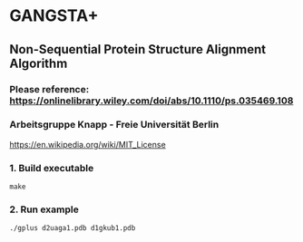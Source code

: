 # GANGSTA+
## Non-Sequential Protein Structure Alignment Algorithm
### Please reference: https://onlinelibrary.wiley.com/doi/abs/10.1110/ps.035469.108
### Arbeitsgruppe Knapp - Freie Universität Berlin

https://en.wikipedia.org/wiki/MIT_License

### 1. Build executable
`make`

### 2. Run example
`./gplus d2uaga1.pdb d1gkub1.pdb`
